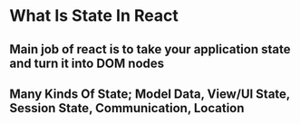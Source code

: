 # What Is State In React

## Main job of react is to take your application state and turn it into DOM nodes

## Many Kinds Of State; Model Data, View/UI State, Session State, Communication, Location
